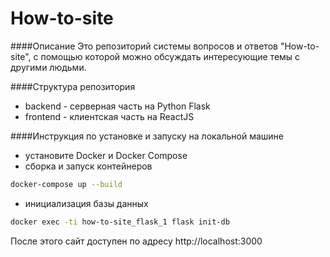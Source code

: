 # How-to-site

####Описание
Это репозиторий системы вопросов и ответов "How-to-site", с помощью которой  можно 
обсуждать интересующие темы с другими людьми.

####Структура репозитория
* backend - серверная часть на Python Flask
* frontend - клиентская часть на ReactJS

####Инструкция по установке и запуску на локальной машине
* установите Docker и Docker Compose
* сборка и запуск контейнеров
```bash
docker-compose up --build
```
* инициализация базы данных
```bash
docker exec -ti how-to-site_flask_1 flask init-db
```

После этого сайт доступен по адресу http://localhost:3000